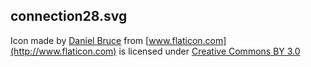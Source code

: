 connection28.svg
----------------

Icon made by [Daniel Bruce](http://www.danielbruce.se) from [www.flaticon.com](http://www.flaticon.com) 
is licensed under [Creative Commons BY 3.0](http://creativecommons.org/licenses/by/3.0/)
